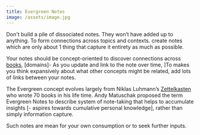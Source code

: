 ```yaml
---
title: Evergreen Notes
image: /assets/image.jpg
---
```


Don't build a pile of dissociated notes. They won’t have added up to anything. To form connections across topics and contexts. 
create notes which are only about 1 thing that capture it entirety as much as possible.

Your notes should be concept-oriented to discover connections across [books](/books), [domains]- As you update and link to the note over time,  ]To makes you think expansively about what other concepts might be related, add lots of links between your notes. 

The Evergreen concept evolves largely from Niklas Luhmann’s [Zettelkasten](https://en.wikipedia.org/wiki/Zettelkasten) who wrote 70 books in his life time. Andy Matuschak proposed the term Evergreen Notes to describe system of note-taking that helps to accumulate insights [- aspires towards cumulative personal knowledge], rather than simply information capture.

Such notes are mean for your own consumption or to seek further inputs. 